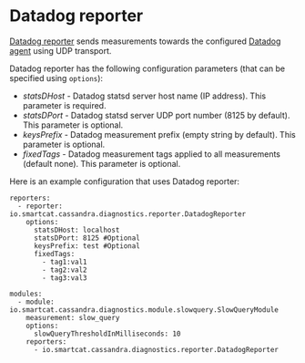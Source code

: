 # Datadog reporter

[Datadog reporter](https://github.com/smartcat-labs/cassandra-diagnostics/blob/dev/cassandra-diagnostics-reporter-datadog/src/main/java/io/smartcat/cassandra/diagnostics/reporter/DatadogReporter.java) sends measurements towards the configured [Datadog agent](https://github.com/DataDog/dd-agent) using UDP transport.

Datadog reporter has the following configuration parameters (that can be specified using `options`):

- _statsDHost_ - Datadog statsd server host name (IP address). This parameter is required.
- _statsDPort_ - Datadog statsd server UDP port number (8125 by default). This parameter is optional.
- _keysPrefix_ - Datadog measurement prefix (empty string by default). This parameter is optional.
- _fixedTags_ - Datadog measurement tags applied to all measurements (default none). This parameter is optional.

Here is an example configuration that uses Datadog reporter:

```
reporters:
  - reporter: io.smartcat.cassandra.diagnostics.reporter.DatadogReporter
    options:
  	  statsDHost: localhost
      statsDPort: 8125 #Optional
      keysPrefix: test #Optional
      fixedTags:
        - tag1:val1
        - tag2:val2
        - tag3:val3

modules:
  - module: io.smartcat.cassandra.diagnostics.module.slowquery.SlowQueryModule
    measurement: slow_query
    options:
      slowQueryThresholdInMilliseconds: 10
    reporters:
      - io.smartcat.cassandra.diagnostics.reporter.DatadogReporter
```